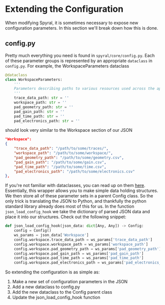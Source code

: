 # Extending the Configuration

When modifying Spyral, it is sometimes necessary to expose new configuration parameters. In this section we'll break down how this is done.

## config.py

Pretty much everything you need is found in `spyral/core/config.py`. Each of these parameter groups is represented by an appropriate `dataclass` in `config.py`. For example, the WorkspaceParameters dataclass

```python
@dataclass
class WorkspaceParameters:
    '''
    Parameters describing paths to various resources used across the application
    '''
    trace_data_path: str = ''
    workspace_path: str = ''
    pad_geometry_path: str = ''
    pad_gain_path: str = ''
    pad_time_path: str = ''
    pad_electronics_path: str = ''
```

should look very similar to the Workspace section of our JSON

```json
"Workspace":
{
    "trace_data_path": "/path/to/some/traces/",
    "workspace_path": "/path/to/some/workspace/",
    "pad_geometry_path": "/path/to/some/geometry.csv",
    "pad_gain_path": "/path/to/some/gain.csv",
    "pad_time_path": "/path/to/some/time.csv",
    "pad_electronics_path": "/path/to/some/electronics.csv"
},
```

If you're not familiar with dataclasses, you can read up on them [here](https://docs.python.org/3/library/dataclasses.html). Essentially, this wrapper allows you to make simple data holding structures. We then store all of these parameter sets in a parent Config class. So the only trick is translating the JSON to Python, and thankfully the python standard library already does most of this for us. In the function `json_load_config_hook` we take the dictionary of parsed JSON data and place it into our structures. Check out the following snippet:

```python
def json_load_config_hook(json_data: dict[Any, Any]) -> Config:
    config = Config()
    ws_params = json_data['Workspace']
    config.workspace.trace_data_path = ws_params['trace_data_path']
    config.workspace.workspace_path = ws_params['workspace_path']
    config.workspace.pad_geometry_path = ws_params['pad_geometry_path']
    config.workspace.pad_gain_path = ws_params['pad_gain_path']
    config.workspace.pad_time_path = ws_params['pad_time_path']
    config.workspace.pad_electronics_path = ws_params['pad_electronics_path']
```

So extending the configuration is as simple as:

1. Make a new set of configuration parameters in the JSON
2. Add a new dataclass to config.py
3. Add the new dataclass to the Config parent class
4. Update the json_load_config_hook function
